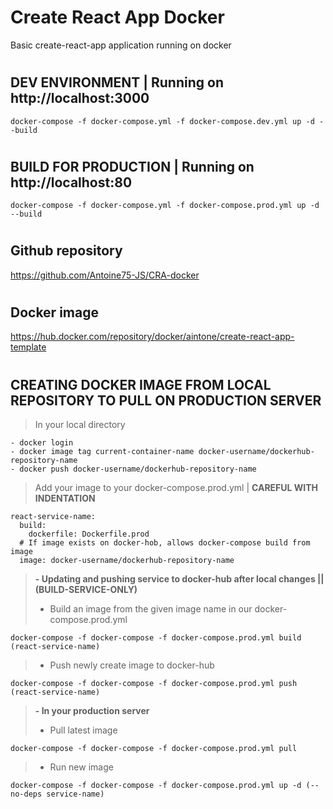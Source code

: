 # Create React App Docker

Basic create-react-app application running on docker

#
## DEV ENVIRONMENT | Running on http://localhost:3000
```
docker-compose -f docker-compose.yml -f docker-compose.dev.yml up -d --build
```

#
## BUILD FOR PRODUCTION | Running on http://localhost:80
```
docker-compose -f docker-compose.yml -f docker-compose.prod.yml up -d --build
```


#
## Github repository
https://github.com/Antoine75-JS/CRA-docker

#
## Docker image
https://hub.docker.com/repository/docker/aintone/create-react-app-template

#
## CREATING DOCKER IMAGE FROM LOCAL REPOSITORY TO PULL ON PRODUCTION SERVER
> In your local directory 

```
- docker login
- docker image tag current-container-name docker-username/dockerhub-repository-name
- docker push docker-username/dockerhub-repository-name
```

> Add your image to your docker-compose.prod.yml | **CAREFUL WITH INDENTATION**
```
react-service-name:
  build:
    dockerfile: Dockerfile.prod
  # If image exists on docker-hob, allows docker-compose build from image
  image: docker-username/dockerhub-repository-name
```

> **- Updating and pushing service to docker-hub after local changes || (BUILD-SERVICE-ONLY)**
> - Build an image from the given image name in our docker-compose.prod.yml
```
docker-compose -f docker-compose -f docker-compose.prod.yml build (react-service-name)
```
> - Push newly create image to docker-hub
```
docker-compose -f docker-compose -f docker-compose.prod.yml push (react-service-name)
```

> **- In your production server**
> - Pull latest image
```
docker-compose -f docker-compose -f docker-compose.prod.yml pull
```
> - Run new image
```
docker-compose -f docker-compose -f docker-compose.prod.yml up -d (--no-deps service-name)
```